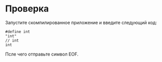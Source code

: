 # Проверка
Запустите скомпилированное приложение и введите следующий код:

>
```
#define int
"int"
// int
int
```

Псле чего отправьте символ EOF.